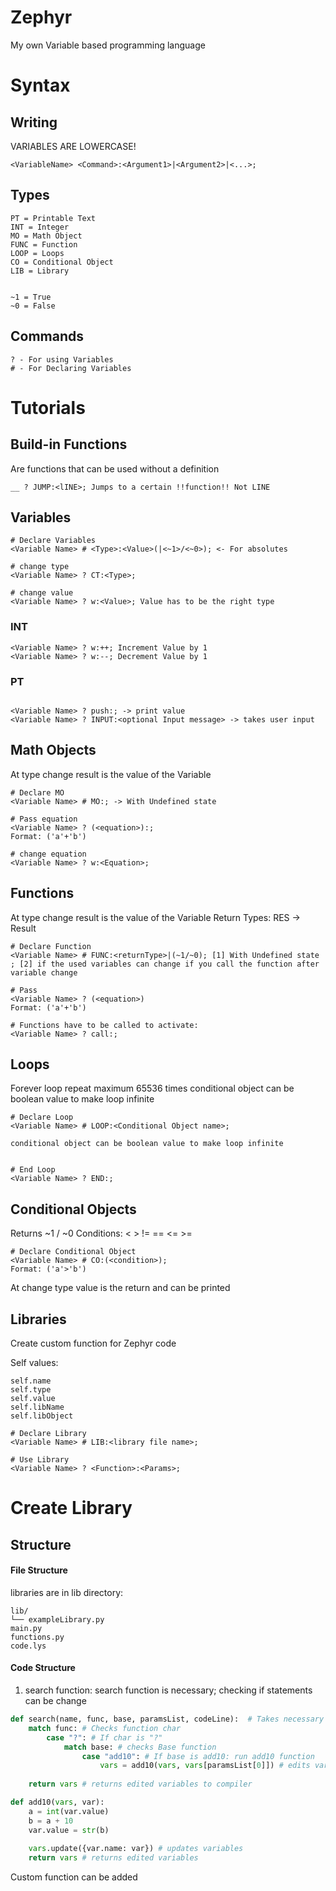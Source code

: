 # Zephyr

My own Variable based programming language

  
# Syntax
## Writing
VARIABLES ARE LOWERCASE!

```
<VariableName> <Command>:<Argument1>|<Argument2>|<...>;
```

  

## Types

```
PT = Printable Text
INT = Integer
MO = Math Object
FUNC = Function 
LOOP = Loops
CO = Conditional Object
LIB = Library

  
~1 = True
~0 = False
```


## Commands

```
? - For using Variables
# - For Declaring Variables
```

  

# Tutorials

## Build-in Functions
Are functions that can be used without a definition
```
__ ? JUMP:<lINE>; Jumps to a certain !!function!! Not LINE
```
## Variables

```
# Declare Variables
<Variable Name> # <Type>:<Value>(|<~1>/<~0>); <- For absolutes

# change type
<Variable Name> ? CT:<Type>;

# change value
<Variable Name> ? w:<Value>; Value has to be the right type
```
### INT
```
<Variable Name> ? w:++; Increment Value by 1
<Variable Name> ? w:--; Decrement Value by 1
```
### PT
```

<Variable Name> ? push:; -> print value
<Variable Name> ? INPUT:<optional Input message> -> takes user input
```

## Math Objects

At type change result is the value of the Variable
```
# Declare MO 
<Variable Name> # MO:; -> With Undefined state

# Pass equation
<Variable Name> ? (<equation>):;
Format: ('a'+'b')  

# change equation
<Variable Name> ? w:<Equation>;
```
## Functions
At type change result is the value of the Variable
Return Types: RES -> Result
```
# Declare Function
<Variable Name> # FUNC:<returnType>|(~1/~0); [1] With Undefined state ; [2] if the used variables can change if you call the function after variable change

# Pass 
<Variable Name> ? (<equation>)
Format: ('a'+'b')

# Functions have to be called to activate:
<Variable Name> ? call:;
```

## Loops
Forever loop repeat maximum 65536 times
conditional object can be boolean value to make loop infinite

```
# Declare Loop
<Variable Name> # LOOP:<Conditional Object name>;

conditional object can be boolean value to make loop infinite


# End Loop
<Variable Name> ? END:;
```

## Conditional Objects
Returns ~1 / ~0
Conditions: <  > != == <= >=
```
# Declare Conditional Object
<Variable Name> # CO:(<condition>);
Format: ('a'>'b')
```
At change type value is the return and can be printed


## Libraries
Create custom function for Zephyr code

Self values: 

    self.name
    self.type
    self.value
    self.libName
    self.libObject
```
# Declare Library
<Variable Name> # LIB:<library file name>;

# Use Library
<Variable Name> ? <Function>:<Params>;
```


# Create Library
## Structure
#### File Structure
libraries are in lib directory: 

    lib/
    └── exampleLibrary.py
    main.py
    functions.py
    code.lys
#### Code Structure
1. search function:
search function is necessary; checking if statements can be change
```python
def search(name, func, base, paramsList, codeLine):  # Takes necessary parameters
    match func: # Checks function char
        case "?": # If char is "?"
            match base: # checks Base function
                case "add10": # If base is add10: run add10 function
                    vars = add10(vars, vars[paramsList[0]]) # edits variables from add10 function
    
    return vars # returns edited variables to compiler

def add10(vars, var):
    a = int(var.value)
    b = a + 10
    var.value = str(b)
    
    vars.update({var.name: var}) # updates variables
    return vars # returns edited variables
```
Custom function can be added
